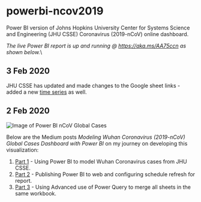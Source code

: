 # powerbi-ncov2019
Power BI version of Johns Hopkins University Center for Systems Science and Engineering (JHU CSSE) Coronavirus (2019-nCoV) online dashboard.

*The live Power BI report is up and running @ https://aka.ms/AA75ccn as shown below.*\

## 3 Feb 2020
JHU CSSE has updated and made changes to the Google sheet links - added a new [time series](https://docs.google.com/spreadsheets/d/1UF2pSkFTURko2OvfHWWlFpDFAr1UxCBA4JLwlSP6KFo/edit#gid=0) as well.

## 2 Feb 2020
![Image of Power BI nCoV Global Cases](https://miro.medium.com/max/1997/1*v-OWnNMYm6eLpYqcZjOb1A.png)

Below are the Medium posts *Modeling Wuhan Coronavirus (2019-nCoV) Global Cases Dashboard with Power BI* on my journey on developing this visualization:
1. [Part 1](https://link.medium.com/PNIl1wwCH3) - Using Power BI to model Wuhan Coronavirus cases from JHU CSSE.
2. [Part 2](https://link.medium.com/sjvLpcVuI3) - Publishing Power BI to web and configuring schedule refresh for report.
3. [Part 3](https://link.medium.com/RJSIPI1NI3) - Using Advanced use of Power Query to merge all sheets in the same workbook.
